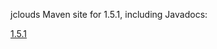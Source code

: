 jclouds Maven site for 1.5.1, including Javadocs:

[1.5.1](http://demobox.github.com/jclouds-maven-site-1.5.1/1.5.1/jclouds-multi/)